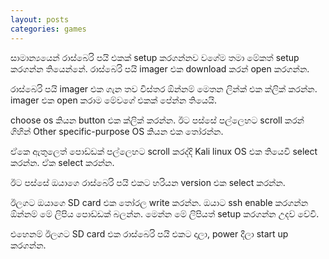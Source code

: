 ```yaml
---
layout: posts
categories: games
---
```


සාමාන්‍යයෙන් රාස්බෙරි පයි එකක් setup කරගන්නව වගේම තමා මේකත් setup කරගන්න තියෙන්නේ. රාස්බෙරි පයි imager එක download කරන් open කරගන්න.

රාස්බෙරි පයි imager එක ගැන තව විස්තර ඕන්නම් මෙතන ලින්ක් එක ක්ලික් කරන්න.
imager එක open කරාම මේවගේ එකක් පේන්න තියෙයි.

choose os කියන button එක ක්ලික් කරන්න.
ඊට පස්සේ පල්ලෙහට scroll කරන් ගිහින් Other specific-purpose OS කියන එක තෝරන්න.

ඒකෙ ඇතුලෙත් පොඩ්ඩක් පල්ලෙහට scroll කරද්දි Kali linux OS එක තියෙවි select කරන්න. ඒක select කරන්න.

ඊට පස්සේ ඔයාගෙ රාස්බෙරි පයි එකට හරියන version එක select කරන්න.

ඊලගට ඔයාගෙ SD card එක තෝරල write කරන්න.
ඔයාට ssh enable කරගන්න ඕන්නම් මේ ලිපිය පොඩ්ඩක් බලන්න. මෙන්න මේ ලිපියත් setup කරගන්න උදව් වේවි.

එහෙනම් ඊලගට SD card එක රාස්බෙරි පයි එකට දාලා, power දීලා start up කරගන්න.
